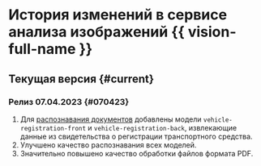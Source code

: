 # История изменений в сервисе анализа изображений {{ vision-full-name }}

## Текущая версия {#current}

### Релиз 07.04.2023 {#070423}

1. Для [распознавания документов](concepts/ocr/template-recognition.md) добавлены модели `vehicle-registration-front` и `vehicle-registration-back`, извлекающие данные из свидетельства о регистрации транспортного средства.
1. Улучшено качество распознавания всех моделей.
1. Значительно повышено качество обработки файлов формата PDF.
